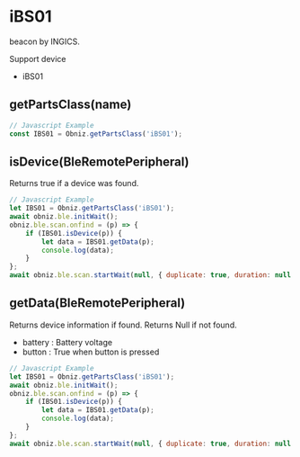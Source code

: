 # iBS01

beacon by INGICS.

Support device

- iBS01


## getPartsClass(name)

```javascript
// Javascript Example
const IBS01 = Obniz.getPartsClass('iBS01');
```

## isDevice(BleRemotePeripheral)

Returns true if a device was found.

```javascript
// Javascript Example
let IBS01 = Obniz.getPartsClass('iBS01');
await obniz.ble.initWait();
obniz.ble.scan.onfind = (p) => {
    if (IBS01.isDevice(p)) {
        let data = IBS01.getData(p);
        console.log(data);
    }
};
await obniz.ble.scan.startWait(null, { duplicate: true, duration: null });
```

## getData(BleRemotePeripheral)

Returns device information if found. Returns Null if not found.

- battery : Battery voltage
- button : True when button is pressed


```javascript
// Javascript Example
let IBS01 = Obniz.getPartsClass('iBS01');
await obniz.ble.initWait();
obniz.ble.scan.onfind = (p) => {
    if (IBS01.isDevice(p)) {
        let data = IBS01.getData(p);
        console.log(data);
    }
};
await obniz.ble.scan.startWait(null, { duplicate: true, duration: null });
```

